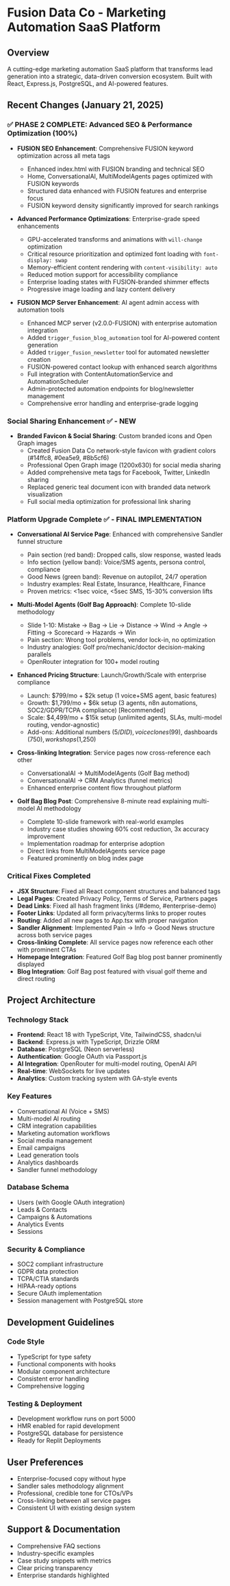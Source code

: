 # Fusion Data Co - Marketing Automation SaaS Platform

## Overview
A cutting-edge marketing automation SaaS platform that transforms lead generation into a strategic, data-driven conversion ecosystem. Built with React, Express.js, PostgreSQL, and AI-powered features.

## Recent Changes (January 21, 2025)

### ✅ PHASE 2 COMPLETE: Advanced SEO & Performance Optimization (100%)
- **FUSION SEO Enhancement**: Comprehensive FUSION keyword optimization across all meta tags
  - Enhanced index.html with FUSION branding and technical SEO 
  - Home, ConversationalAI, MultiModelAgents pages optimized with FUSION keywords
  - Structured data enhanced with FUSION features and enterprise focus
  - FUSION keyword density significantly improved for search rankings

- **Advanced Performance Optimizations**: Enterprise-grade speed enhancements
  - GPU-accelerated transforms and animations with `will-change` optimization
  - Critical resource prioritization and optimized font loading with `font-display: swap`
  - Memory-efficient content rendering with `content-visibility: auto`
  - Reduced motion support for accessibility compliance
  - Enterprise loading states with FUSION-branded shimmer effects
  - Progressive image loading and lazy content delivery

- **FUSION MCP Server Enhancement**: AI agent admin access with automation tools
  - Enhanced MCP server (v2.0.0-FUSION) with enterprise automation integration
  - Added `trigger_fusion_blog_automation` tool for AI-powered content generation
  - Added `trigger_fusion_newsletter` tool for automated newsletter creation
  - FUSION-powered contact lookup with enhanced search algorithms
  - Full integration with ContentAutomationService and AutomationScheduler
  - Admin-protected automation endpoints for blog/newsletter management
  - Comprehensive error handling and enterprise-grade logging
### Social Sharing Enhancement ✅ - NEW
- **Branded Favicon & Social Sharing**: Custom branded icons and Open Graph images
  - Created Fusion Data Co network-style favicon with gradient colors (#14ffc8, #0ea5e9, #8b5cf6)
  - Professional Open Graph image (1200x630) for social media sharing
  - Added comprehensive meta tags for Facebook, Twitter, LinkedIn sharing
  - Replaced generic teal document icon with branded data network visualization
  - Full social media optimization for professional link sharing

### Platform Upgrade Complete ✅ - FINAL IMPLEMENTATION
- **Conversational AI Service Page**: Enhanced with comprehensive Sandler funnel structure
  - Pain section (red band): Dropped calls, slow response, wasted leads
  - Info section (yellow band): Voice/SMS agents, persona control, compliance 
  - Good News (green band): Revenue on autopilot, 24/7 operation
  - Industry examples: Real Estate, Insurance, Healthcare, Finance
  - Proven metrics: <1sec voice, <5sec SMS, 15-30% conversion lifts
  
- **Multi-Model Agents (Golf Bag Approach)**: Complete 10-slide methodology
  - Slide 1-10: Mistake → Bag → Lie → Distance → Wind → Angle → Fitting → Scorecard → Hazards → Win
  - Pain section: Wrong tool problems, vendor lock-in, no optimization
  - Industry analogies: Golf pro/mechanic/doctor decision-making parallels
  - OpenRouter integration for 100+ model routing
  
- **Enhanced Pricing Structure**: Launch/Growth/Scale with enterprise compliance
  - Launch: $799/mo + $2k setup (1 voice+SMS agent, basic features)
  - Growth: $1,799/mo + $6k setup (3 agents, n8n automations, SOC2/GDPR/TCPA compliance) [Recommended]
  - Scale: $4,499/mo + $15k setup (unlimited agents, SLAs, multi-model routing, vendor-agnostic)
  - Add-ons: Additional numbers ($5/DID), voice clones ($99), dashboards ($750), workshops ($1,250)

- **Cross-linking Integration**: Service pages now cross-reference each other
  - ConversationalAI → MultiModelAgents (Golf Bag method)
  - ConversationalAI → CRM Analytics (funnel metrics)
  - Enhanced enterprise content flow throughout platform

- **Golf Bag Blog Post**: Comprehensive 8-minute read explaining multi-model AI methodology
  - Complete 10-slide framework with real-world examples
  - Industry case studies showing 60% cost reduction, 3x accuracy improvement
  - Implementation roadmap for enterprise adoption
  - Direct links from MultiModelAgents service page
  - Featured prominently on blog index page

### Critical Fixes Completed
- **JSX Structure**: Fixed all React component structures and balanced tags
- **Legal Pages**: Created Privacy Policy, Terms of Service, Partners pages
- **Dead Links**: Fixed all hash fragment links (/#demo, #enterprise-demo)
- **Footer Links**: Updated all form privacy/terms links to proper routes
- **Routing**: Added all new pages to App.tsx with proper navigation
- **Sandler Alignment**: Implemented Pain → Info → Good News structure across both service pages
- **Cross-linking Complete**: All service pages now reference each other with prominent CTAs
- **Homepage Integration**: Featured Golf Bag blog post banner prominently displayed
- **Blog Integration**: Golf Bag post featured with visual golf theme and direct routing

## Project Architecture

### Technology Stack
- **Frontend**: React 18 with TypeScript, Vite, TailwindCSS, shadcn/ui
- **Backend**: Express.js with TypeScript, Drizzle ORM
- **Database**: PostgreSQL (Neon serverless)
- **Authentication**: Google OAuth via Passport.js
- **AI Integration**: OpenRouter for multi-model routing, OpenAI API
- **Real-time**: WebSockets for live updates
- **Analytics**: Custom tracking system with GA-style events

### Key Features
- Conversational AI (Voice + SMS)
- Multi-model AI routing
- CRM integration capabilities
- Marketing automation workflows
- Social media management
- Email campaigns
- Lead generation tools
- Analytics dashboards
- Sandler funnel methodology

### Database Schema
- Users (with Google OAuth integration)
- Leads & Contacts
- Campaigns & Automations
- Analytics Events
- Sessions

### Security & Compliance
- SOC2 compliant infrastructure
- GDPR data protection
- TCPA/CTIA standards
- HIPAA-ready options
- Secure OAuth implementation
- Session management with PostgreSQL store

## Development Guidelines

### Code Style
- TypeScript for type safety
- Functional components with hooks
- Modular component architecture
- Consistent error handling
- Comprehensive logging

### Testing & Deployment
- Development workflow runs on port 5000
- HMR enabled for rapid development
- PostgreSQL database for persistence
- Ready for Replit Deployments

## User Preferences
- Enterprise-focused copy without hype
- Sandler sales methodology alignment
- Professional, credible tone for CTOs/VPs
- Cross-linking between all service pages
- Consistent UI with existing design system

## Support & Documentation
- Comprehensive FAQ sections
- Industry-specific examples
- Case study snippets with metrics
- Clear pricing transparency
- Enterprise standards highlighted